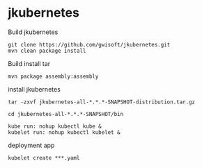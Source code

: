 # jkubernetes

Build jkubernetes
```
git clone https://github.com/gwisoft/jkubernetes.git
mvn clean package install
```

Build install tar 
```
mvn package assembly:assembly
```

install jkubernetes
```
tar -zxvf jkubernetes-all-*.*.*-SNAPSHOT-distribution.tar.gz

cd jkubernetes-all-*.*.*-SNAPSHOT/bin

kube run: nohup kubectl kube &
kubelet run: nohup kubectl kubelet &
```

deployment app
```
kubelet create ***.yaml
```
